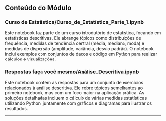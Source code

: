 ## Conteúdo do Módulo

### Curso de Estatística/Curso_de_Estatística_Parte_1.ipynb
Este notebook faz parte de um curso introdutório de estatística, focando em estatísticas descritivas. Ele abrange tópicos como distribuições de frequência, medidas de tendência central (média, mediana, moda) e medidas de dispersão (amplitude, variância, desvio padrão). O notebook inclui exemplos com conjuntos de dados e código em Python para realizar cálculos e visualizações.

### Respostas faça você mesmo/Análise_Descritiva.ipynb
Este notebook contém as respostas para um conjunto de exercícios relacionados à análise descritiva. Ele cobre tópicos semelhantes ao primeiro notebook, mas com um foco maior na aplicação prática. As soluções detalhadas incluem o cálculo de várias medidas estatísticas utilizando Python, juntamente com gráficos e diagramas para ilustrar os resultados.

---
